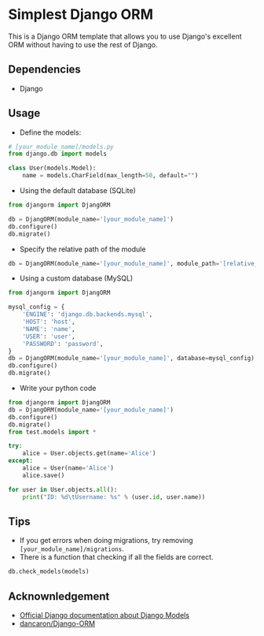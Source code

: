 Simplest Django ORM
====
This is a Django ORM template that allows you to use Django's excellent ORM without having to use the rest of Django.

Dependencies
----
* Django

Usage
----

* Define the models:
```python
# [your_module_name]/models.py
from django.db import models

class User(models.Model):
    name = models.CharField(max_length=50, default="")

```

* Using the default database (SQLite)
```python
from djangorm import DjangORM

db = DjangORM(module_name='[your_module_name]')
db.configure()
db.migrate()

```

* Specify the relative path of the module
```python
db = DjangORM(module_name='[your_module_name]', module_path='[relative_path]')

```

* Using a custom database (MySQL)
```python
from djangorm import DjangORM

mysql_config = {
    'ENGINE': 'django.db.backends.mysql',
    'HOST': 'host',
    'NAME': 'name',
    'USER': 'user',
    'PASSWORD': 'password',
}
db = DjangORM(module_name='[your_module_name]', database=mysql_config)
db.configure()
db.migrate()

```

* Write your python code
```python
from djangorm import DjangORM
db = DjangORM(module_name='[your_module_name]')
db.configure()
db.migrate()
from test.models import *

try:
    alice = User.objects.get(name='Alice')
except:
    alice = User(name='Alice')
    alice.save()

for user in User.objects.all():
    print("ID: %d\tUsername: %s" % (user.id, user.name))

```

Tips
----
* If you get errors when doing migrations, try removing `[your_module_name]/migrations`.
* There is a function that checking if all the fields are correct.
```python
db.check_models(models)
```

Acknownledgement
----
* [Official Django documentation about Django Models](https://docs.djangoproject.com/en/2.0/topics/db/models/)
* [dancaron/Django-ORM](https://github.com/dancaron/Django-ORM)
